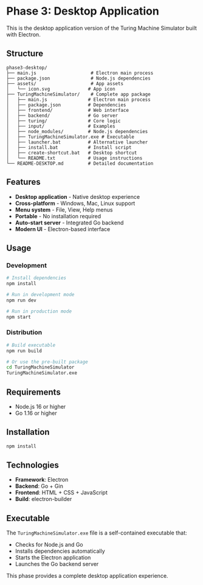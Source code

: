 # Phase 3: Desktop Application

This is the desktop application version of the Turing Machine Simulator built with Electron.

## Structure

```
phase3-desktop/
├── main.js                    # Electron main process
├── package.json               # Node.js dependencies
├── assets/                    # App assets
│   └── icon.svg              # App icon
├── TuringMachineSimulator/    # Complete app package
│   ├── main.js               # Electron main process
│   ├── package.json          # Dependencies
│   ├── frontend/             # Web interface
│   ├── backend/              # Go server
│   ├── turing/               # Core logic
│   ├── input/                # Examples
│   ├── node_modules/         # Node.js dependencies
│   ├── TuringMachineSimulator.exe # Executable
│   ├── launcher.bat          # Alternative launcher
│   ├── install.bat           # Install script
│   ├── create-shortcut.bat   # Desktop shortcut
│   └── README.txt            # Usage instructions
└── README-DESKTOP.md         # Detailed documentation
```

## Features

- **Desktop application** - Native desktop experience
- **Cross-platform** - Windows, Mac, Linux support
- **Menu system** - File, View, Help menus
- **Portable** - No installation required
- **Auto-start server** - Integrated Go backend
- **Modern UI** - Electron-based interface

## Usage

### Development

```bash
# Install dependencies
npm install

# Run in development mode
npm run dev

# Run in production mode
npm start
```

### Distribution

```bash
# Build executable
npm run build

# Or use the pre-built package
cd TuringMachineSimulator
TuringMachineSimulator.exe
```

## Requirements

- Node.js 16 or higher
- Go 1.16 or higher

## Installation

```bash
npm install
```

## Technologies

- **Framework**: Electron
- **Backend**: Go + Gin
- **Frontend**: HTML + CSS + JavaScript
- **Build**: electron-builder

## Executable

The `TuringMachineSimulator.exe` file is a self-contained executable that:
- Checks for Node.js and Go
- Installs dependencies automatically
- Starts the Electron application
- Launches the Go backend server

This phase provides a complete desktop application experience.
